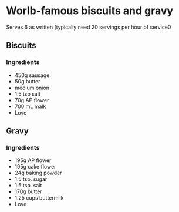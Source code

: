 # Worlb-famous biscuits and gravy

Serves 6 as written (typically need 20 servings per hour of service0

## Biscuits

### Ingredients

+ 450g sausage
+ 50g butter
+ medium onion
+ 1.5 tsp salt
+ 70g AP flower
+ 700 mL malk
+ Love


## Gravy

### Ingredients

+ 195g AP flower
+ 195g cake flower
+ 24g baking powder
+ 1.5 tsp. sugar
+ 1.5 tsp. salt
+ 170g butter
+ 1.25 cups buttermilk
+ Love
